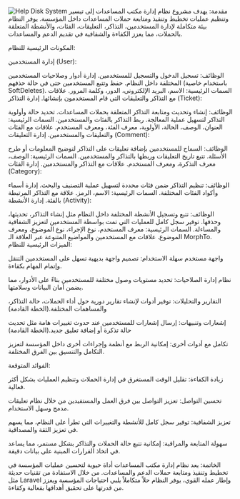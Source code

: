 ![Help Disk System](https://github.com/user-attachments/assets/0622fdb4-a10c-4205-9608-0390460ec3a4)
مقدمة: يهدف مشروع نظام إدارة مكتب المساعدات إلى تيسير وتنظيم عمليات تخطيط وتنفيذ ومتابعة حملات المساعدات داخل المؤسسة. يوفر النظام بيئة متكاملة لإدارة المستخدمين، التذاكر، التعليقات، الفئات، والأنشطة المتعلقة بالحملات، مما يعزز الكفاءة والشفافية في تقديم الدعم والمساعدات.

المكونات الرئيسية للنظام:

إدارة المستخدمين (User):

الوظائف:
تسجيل الدخول والتسجيل للمستخدمين.
إدارة أدوار وصلاحيات المستخدمين المختلفة داخل النظام.
حفظ وتتبع المستخدمين حتى في حالة حذفهم (باستخدام خاصية SoftDeletes).
السمات الرئيسية:
الاسم، البريد الإلكتروني، الدور، وكلمة المرور.
علاقات مع التذاكر والتعليقات التي قام المستخدمون بإنشائها.
إدارة التذاكر (Ticket):

الوظائف:
إنشاء وتحديث ومتابعة التذاكر المتعلقة بحملات المساعدات.
تحديد حالة وأولوية التذاكر لتسهيل عملية المعالجة.
ربط التذاكر بالفئات والمستخدمين.
السمات الرئيسية:
العنوان، الوصف، الحالة، الأولوية، معرف الفئة، ومعرف المستخدم.
علاقات مع الفئات والتعليقات والمستخدمين.
إدارة التعليقات (Comment):

الوظائف:
السماح للمستخدمين بإضافة تعليقات على التذاكر لتوضيح المعلومات أو طرح الأسئلة.
تتبع تاريخ التعليقات وربطها بالتذاكر والمستخدمين.
السمات الرئيسية:
الوصف، معرف التذكرة، ومعرف المستخدم.
علاقات مع التذاكر والمستخدمين.
إدارة الفئات (Category):

الوظائف:
تنظيم التذاكر ضمن فئات محددة لتسهيل عملية التصنيف والبحث.
إدارة أسماء وأكواد الفئات المختلفة.
السمات الرئيسية:
الاسم، الرمز.
علاقة مع التذاكر المرتبطة بالفئة.
إدارة الأنشطة (Activity):

الوظائف:
تتبع وتسجيل الأنشطة المختلفة داخل النظام مثل إنشاء التذاكر، تحديثها، وحذفها.
توفير سجل كامل للعمليات التي تمت بواسطة المستخدمين لتعزيز الشفافية والمساءلة.
السمات الرئيسية:
معرف المستخدم، نوع الإجراء، نوع الموضوع، ومعرف الموضوع.
علاقات مع المستخدمين والمواضيع المتنوعة عبر العلاقة الـ MorphTo.
الميزات الرئيسية للنظام:

واجهة مستخدم سهلة الاستخدام: تصميم واجهة بديهية تسهل على المستخدمين التنقل وإتمام المهام بكفاءة.

نظام إدارة الصلاحيات: تحديد مستويات وصول مختلفة للمستخدمين بناءً على الأدوار، مما يضمن أمان البيانات وسلامتها.

التقارير والتحليلات: توفير أدوات لإنشاء تقارير دورية حول أداء الحملات، حالة التذاكر، والمساهمات المختلفة.(الخطة القادمة)

إشعارات وتنبيهات: إرسال إشعارات للمستخدمين عند حدوث تغييرات هامة مثل تحديث حالة تذكرة أو إضافة تعليق جديد.(الخطة القادمة)

تكامل مع أدوات أخرى: إمكانية الربط مع أنظمة وإجراءات أخرى داخل المؤسسة لتعزيز التكامل والتنسيق بين الفرق المختلفة.

الفوائد المتوقعة:

زيادة الكفاءة: تقليل الوقت المستغرق في إدارة الحملات وتنظيم العمليات بشكل أكثر فعالية.

تحسين التواصل: تعزيز التواصل بين فرق العمل والمستفيدين من خلال نظام تعليقات مدمج وسهل الاستخدام.

تعزيز الشفافية: توفير سجل كامل للأنشطة والتغييرات التي تطرأ على النظام، مما يسهم في تعزيز الثقة والمصداقية.

سهولة المتابعة والمراقبة: إمكانية تتبع حالة الحملات والتذاكر بشكل مستمر، مما يساعد في اتخاذ القرارات المبنية على بيانات دقيقة.

الخاتمة: يعد نظام إدارة مكتب المساعدات أداة حيوية لتحسين عمليات المؤسسة في تخطيط وتنفيذ ومتابعة حملات الدعم والمساعدات. من خلال الاستفادة من تقنيات حديثة مثل Laravel وإطار عمله القوي، يوفر النظام حلاً متكاملاً يلبي احتياجات المؤسسة ويعزز من قدرتها على تحقيق أهدافها بفعالية وكفاءة.
